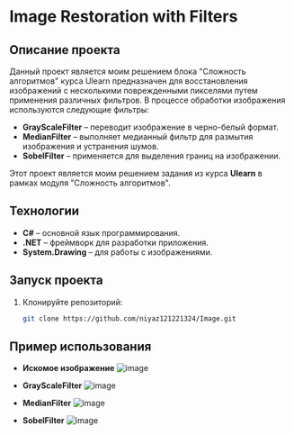 # Image Restoration with Filters

## Описание проекта
Данный проект является моим решением блока "Сложность алгоритмов" курса Ulearn предназначен для восстановления изображений с несколькими поврежденными пикселями путем применения различных фильтров. В процессе обработки изображения используются следующие фильтры:

- **GrayScaleFilter** – переводит изображение в черно-белый формат.
- **MedianFilter** – выполняет медианный фильтр для размытия изображения и устранения шумов.
- **SobelFilter** – применяется для выделения границ на изображении.

Этот проект является моим решением задания из курса **Ulearn** в рамках модуля "Сложность алгоритмов".

## Технологии
- **C#** – основной язык программирования.
- **.NET** – фреймворк для разработки приложения.
- **System.Drawing** – для работы с изображениями.

## Запуск проекта
1. Клонируйте репозиторий:
   ```sh
   git clone https://github.com/niyaz121221324/Image.git

## Пример использования
- **Искомое изображение**
![image](https://github.com/user-attachments/assets/93352dd3-d9b4-4e15-a7c2-48da7b3919ab)

- **GrayScaleFilter**
![image](https://github.com/user-attachments/assets/04c47512-4d8b-4ec9-bffd-917e721ef08c)

- **MedianFilter**
![image](https://github.com/user-attachments/assets/d8786cc8-91c8-498c-97ca-6dee622f9b63)

- **SobelFilter**
![image](https://github.com/user-attachments/assets/04b82d6f-6b86-481b-8c5a-2973d1509a3c)

